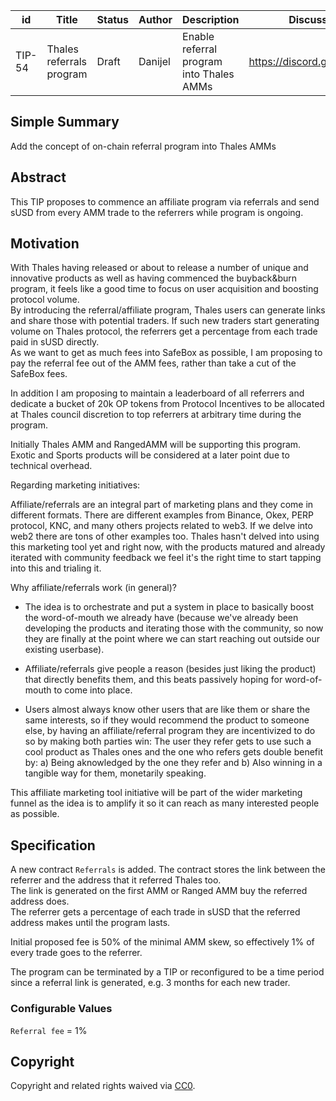 | id | Title | Status | Author | Description | Discussions to | Created |
| ----------- | ----------- | ----------- | ----------- | ----------- | ----------- | ----------- |
| TIP-54 |  Thales referrals program | Draft | Danijel | Enable referral program into Thales AMMs | https://discord.gg/rPpPcMXSeU | 2022-05-26


## Simple Summary
Add the concept of on-chain referral program into Thales AMMs

## Abstract
This TIP proposes to commence an affiliate program via referrals and send sUSD from every AMM trade to the referrers while program is ongoing.

## Motivation
With Thales having released or about to release a number of unique and innovative products as well as having commenced the buyback&burn program, it feels like a good time to focus on user acquisition and boosting protocol volume.  
By introducing the referral/affiliate program, Thales users can generate links and share those with potential traders. If such new traders start generating volume on Thales protocol, the referrers get a percentage from each trade paid in sUSD directly.  
As we want to get as much fees into SafeBox as possible, I am proposing to pay the referral fee out of the AMM fees, rather than take a cut of the SafeBox fees.    

In addition I am proposing to maintain a leaderboard of all referrers and dedicate a bucket of 20k OP tokens from Protocol Incentives to be allocated at Thales council discretion to top referrers at arbitrary time during the program.  

Initially Thales AMM and RangedAMM will be supporting this program. Exotic and Sports products will be considered at a later point due to technical overhead.

Regarding marketing initiatives:  
  
Affiliate/referrals are an integral part of marketing plans and they come in different formats. There are different examples from Binance, Okex, PERP protocol, KNC, and many others projects related to web3. If we delve into web2 there are tons of other examples too.
Thales hasn't delved into using this marketing tool yet and right now, with the products matured and already iterated with community feedback we feel it's the right time to start tapping into this and trialing it.

Why affiliate/referrals work (in general)?  

- The idea is to orchestrate and put a system in place to basically boost the word-of-mouth we already have (because we've already been developing the products and iterating those with the community, so now they are finally at the point where we can start reaching out outside our existing userbase).

- Affiliate/referrals give people a reason (besides just liking the product) that directly benefits them, and this beats passively hoping for word-of-mouth to come into place.

- Users almost always know other users that are like them or share the same interests, so if they would recommend the product to someone else, by having an affiliate/referral program they are incentivized to do so by making both parties win: The user they refer gets to use such a cool product as Thales ones and the one who refers gets double benefit by: a) Being aknowledged by the one they refer and b) Also winning in a tangible way for them, monetarily speaking.

This affiliate marketing tool initiative will be part of the wider marketing funnel as the idea is to amplify it so it can reach as many interested people as possible.   


## Specification
A new contract `Referrals` is added. The contract stores the link between the referrer and the address that it referred Thales too.  
The link is generated on the first AMM or Ranged AMM buy the referred address does.  
The referrer gets a percentage of each trade in sUSD that the referred address makes until the program lasts.  

Initial proposed fee is 50% of the minimal AMM skew, so effectively 1% of every trade goes to the referrer.  

The program can be terminated by a TIP or reconfigured to be a time period since a referral link is generated, e.g. 3 months for each new trader.  

### Configurable Values

`Referral fee` = 1% 


## Copyright
Copyright and related rights waived via [CC0](https://creativecommons.org/publicdomain/zero/1.0/).

